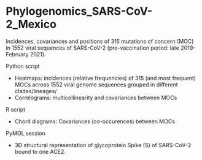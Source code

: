 # Phylogenomics_SARS-CoV-2_Mexico
Incidences, covariances and positions of 315 mutations of concern (MOC) in 1552 viral sequences of SARS-CoV-2 (pre-vaccination period: late 2019-February 2021).

Python script
- Heatmaps: incidences (relative frequencies) of 315 (and most frequent) MOCs across 1552 viral genome sequences grouped in different clades/lineages/
- Correlograms: multicollinearity and covariances between MOCs

R script
- Chord diagrams: Covariances (co-occurences) between MOCs

PyMOL session
- 3D structural representation of glycoprotein Spike (S) of SARS-CoV-2 bound to one ACE2.


